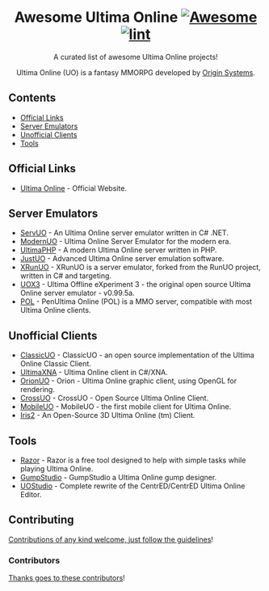 <div align="center">

<!-- title -->

<!--lint ignore no-dead-urls-->

# Awesome Ultima Online [![Awesome](https://awesome.re/badge.svg)](https://awesome.re) [![lint](https://github.com/Alurith/awesome-uo/actions/workflows/lint.yaml/badge.svg)](https://github.com/Alurith/awesome-uo/actions/workflows/lint.yaml)

<!-- subtitle -->

A curated list of awesome Ultima Online projects!

<!-- description -->

Ultima Online (UO) is a fantasy MMORPG developed by [Origin Systems](https://en.wikipedia.org/wiki/Origin_Systems).

</div>

<!-- TOC -->

## Contents

- [Official Links](#official-links)
- [Server Emulators](#server-emulators)
- [Unofficial Clients](#unofficial-clients)
- [Tools](#tools)

<!-- CONTENT -->

## Official Links

- [Ultima Online](https://uo.com/) - Official Website.

## Server Emulators

- [ServUO](https://github.com/ServUO/ServUO) - An Ultima Online server emulator written in C# .NET.
- [ModernUO](https://github.com/modernuo/ModernUO) - Ultima Online Server Emulator for the modern era.
- [UltimaPHP](https://github.com/UltimaPHP/UltimaPHP) - A modern Ultima Online server written in PHP.
- [JustUO](https://github.com/JustUO/JustUO) - Advanced Ultima Online server emulation software.
- [XRunUO](https://github.com/xrunuo/xrunuo) - XRunUO is a server emulator, forked from the RunUO project, written in C# and targeting.
- [UOX3](https://github.com/UOX3DevTeam/UOX3) - Ultima Offline eXperiment 3 - the original open source Ultima Online server emulator - v0.99.5a.
- [POL](https://github.com/polserver/polserver) - PenUltima Online (POL) is a MMO server, compatible with most Ultima Online clients.

## Unofficial Clients

- [ClassicUO](https://github.com/ClassicUO/ClassicUO) - ClassicUO - an open source implementation of the Ultima Online Classic Client.
- [UltimaXNA](https://github.com/ZaneDubya/UltimaXNA) - Ultima Online client in C#/XNA.
- [OrionUO](https://github.com/Hotride/OrionUO) - Orion - Ultima Online graphic client, using OpenGL for rendering.
- [CrossUO](https://github.com/crossuo/crossuo) - CrossUO - Open Source Ultima Online Client.
- [MobileUO](https://github.com/VoxelBoy/MobileUO) - MobileUO - the first mobile client for Ultima Online.
- [Iris2](https://github.com/kblaschke/Iris2) - An Open-Source 3D Ultima Online (tm) Client.

## Tools

- [Razor](https://github.com/markdwags/Razor) - Razor is a free tool designed to help with simple tasks while playing Ultima Online.
- [GumpStudio](https://github.com/CorexUO/GumpStudio) - GumpStudio a Ultima Online gump designer.
- [UOStudio](https://github.com/deccer/UOStudio) - Complete rewrite of the CentrED/CentrED Ultima Online Editor.

<!-- END CONTENT -->

## Contributing

[Contributions of any kind welcome, just follow the guidelines](contributing.md)!

### Contributors

[Thanks goes to these contributors](https://github.com/Alurith/awesome-uo/graphs/contributors)!
